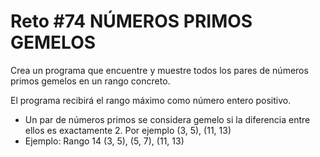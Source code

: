 <!-- trunk-ignore-all(prettier) -->
# Reto #74 NÚMEROS PRIMOS GEMELOS

Crea un programa que encuentre y muestre todos los pares de números primos gemelos en un rango concreto.

El programa recibirá el rango máximo como número entero positivo.

* Un par de números primos se considera gemelo si la diferencia entre ellos es exactamente 2. Por ejemplo (3, 5), (11, 13)
* Ejemplo: Rango 14  (3, 5), (5, 7), (11, 13)
